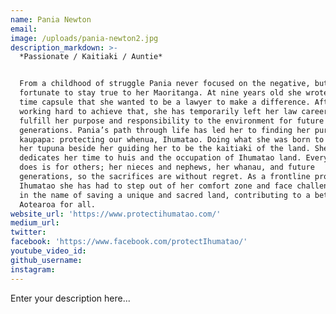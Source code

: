 ```yaml
---
name: Pania Newton
email:
image: /uploads/pania-newton2.jpg
description_markdown: >-
  *Passionate / Kaitiaki / Auntie*


  From a childhood of struggle Pania never focused on the negative, but was
  fortunate to stay true to her Maoritanga. At nine years old she wrote in a
  time capsule that she wanted to be a lawyer to make a difference. After
  working hard to achieve that, she has temporarily left her law career to
  fulfill her purpose and responsibility to the environment for future
  generations. Pania’s path through life has led her to finding her purpose, her
  kaupapa: protecting our whenua, Ihumatao. Doing what she was born to do, with
  her tupuna beside her guiding her to be the kaitiaki of the land. She now
  dedicates her time to huis and the occupation of Ihumatao land. Everything she
  does is for others; her nieces and nephews, her whanau, and future
  generations, so the sacrifices are without regret. As a frontline protector of
  Ihumatao she has had to step out of her comfort zone and face challenges, all
  in the name of saving a unique and sacred land, contributing to a better
  Aotearoa for all.
website_url: 'https://www.protectihumatao.com/'
medium_url:
twitter:
facebook: 'https://www.facebook.com/protectIhumatao/'
youtube_video_id:
github_username:
instagram:
---
```


Enter your description here...
